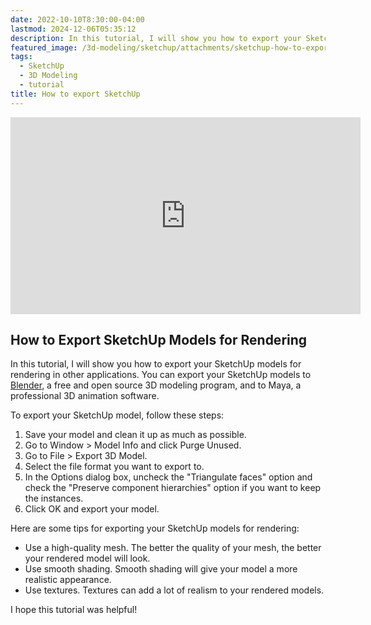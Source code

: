```yaml
---
date: 2022-10-10T8:30:00-04:00
lastmod: 2024-12-06T05:35:12
description: In this tutorial, I will show you how to export your SketchUp models for rendering in other applications. You can export your SketchUp models to Blender.
featured_image: /3d-modeling/sketchup/attachments/sketchup-how-to-export.jpg
tags:
  - SketchUp
  - 3D Modeling
  - tutorial
title: How to export SketchUp
---
```


<div class="iframe-16-9-container">
<iframe class="youTubeIframe" width="560" height="315" src="https://www.youtube.com/embed/cBgIpHFN86Q?rel=0" title="YouTube video player" frameborder="0" allow="accelerometer; autoplay; clipboard-write; encrypted-media; gyroscope; picture-in-picture; web-share" allowfullscreen></iframe>
</div>

## How to Export SketchUp Models for Rendering

In this tutorial, I will show you how to export your SketchUp models for rendering in other applications. You can export your SketchUp models to [Blender](../blender/blender.md), a free and open source 3D modeling program, and to Maya, a professional 3D animation software.

To export your SketchUp model, follow these steps:

1. Save your model and clean it up as much as possible.
2. Go to Window > Model Info and click Purge Unused.
3. Go to File > Export 3D Model.
4. Select the file format you want to export to.
5. In the Options dialog box, uncheck the "Triangulate faces" option and check the "Preserve component hierarchies" option if you want to keep the instances.
6. Click OK and export your model.

Here are some tips for exporting your SketchUp models for rendering:

- Use a high-quality mesh. The better the quality of your mesh, the better your rendered model will look.
- Use smooth shading. Smooth shading will give your model a more realistic appearance.
- Use textures. Textures can add a lot of realism to your rendered models.

I hope this tutorial was helpful!
